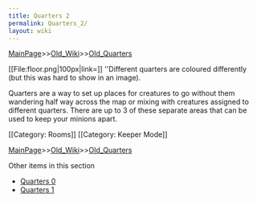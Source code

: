 ```yaml
---
title: Quarters 2
permalink: Quarters_2/
layout: wiki
---
```


[MainPage](/keeperrl_wiki/ "wikilink")>>[Old_Wiki](/keeperrl_wiki/Old_Wiki "wikilink")>>[Old_Quarters](/keeperrl_wiki/Old_Quarters "wikilink")

[[File:floor.png|100px|link=]]
''Different quarters are coloured differently (but this was hard to show in an image).

Quarters are a way to set up places for creatures to go without them wandering half way across the map or mixing with creatures assigned to different quarters. There are up to 3 of these separate areas that can be used to keep your minions apart. 

[[Category: Rooms]]
[[Category: Keeper Mode]]

[MainPage](/keeperrl_wiki/ "wikilink")>>[Old_Wiki](/keeperrl_wiki/Old_Wiki "wikilink")>>[Old_Quarters](/keeperrl_wiki/Old_Quarters "wikilink")

Other items in this section
-    [Quarters 0](/keeperrl_wiki/Quarters_0 "wikilink")
-    [Quarters 1](/keeperrl_wiki/Quarters_1 "wikilink")

